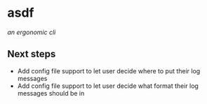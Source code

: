# asdf

*an ergonomic cli*

## Next steps

- Add config file support to let user decide where to put their log messages
- Add config file support to let user decide what format their log messages should be in

